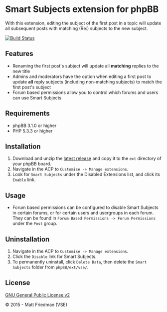 # Smart Subjects extension for phpBB

With this extension, editing the subject of the first post in a topic will update all subsequent posts with matching (Re:) subjects to the new subject.

[![Build Status](https://travis-ci.org/VSEphpbb/smartsubjects.png)](https://travis-ci.org/VSEphpbb/smartsubjects)

## Features
* Renaming the first post's subject will update all __matching__ replies to the new title
* Admins and moderators have the option when editing a first post to update __all__ reply subjects (including non-matching subjects) to match the first post's subject
* Forum based permissions allow you to control which forums and users can use Smart Subjects

## Requirements
* phpBB 3.1.0 or higher
* PHP 5.3.3 or higher

## Installation
1. Download and unzip the [latest release](https://github.com/VSEphpbb/smartsubjects/releases) and copy it to the `ext` directory of your phpBB board.
2. Navigate in the ACP to `Customise -> Manage extensions`.
3. Look for `Smart Subjects` under the Disabled Extensions list, and click its `Enable` link.

## Usage
* Forum based permissions can be configured to disable Smart Subjects in certain forums, or for certain users and usergroups in each forum. They can be found in `Forum Based Permissions -> Forum Permissions` under the `Post` group.

## Uninstallation
1. Navigate in the ACP to `Customise -> Manage extensions`.
2. Click the `Disable` link for Smart Subjects.
3. To permanently uninstall, click `Delete Data`, then delete the `Smart Subjects` folder from `phpBB/ext/vse/`.

## License
[GNU General Public License v2](license.txt)

© 2015 - Matt Friedman (VSE)
